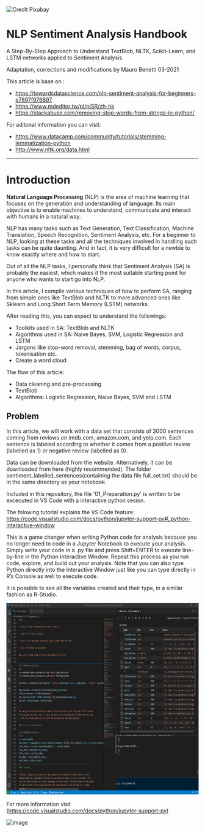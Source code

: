 ![Credit Pixabay](https://cdn.pixabay.com/photo/2016/04/30/13/12/sutterlin-1362879_1280.jpg)

# NLP Sentiment Analysis Handbook

A Step-By-Step Approach to Understand TextBlob, NLTK, Scikit-Learn, and LSTM  networks 
applied to Sentiment Analysis.


Adaptation, corrections and modifications by Mauro Benetti 03-2021

This article is base on :

* https://towardsdatascience.com/nlp-sentiment-analysis-for-beginners-e7897f976897
* https://www.mdeditor.tw/pl/pISR/zh-hk
* https://stackabuse.com/removing-stop-words-from-strings-in-python/

For aditonal information you can visit:
* https://www.datacamp.com/community/tutorials/stemming-lemmatization-python
* http://www.nltk.org/data.html

-------------------------------------------------------------------------------------

# Introduction

**Natural Language Processing** (NLP) is the area of machine learning that focuses on the 
generation and understanding of language. Its main objective is to enable machines to 
understand, communicate and interact with humans in a natural way.

NLP has many tasks such as Text Generation, Text Classification, Machine Translation, 
Speech Recognition, Sentiment Analysis, etc. For a beginner to NLP, looking at these 
tasks and all the techniques involved in handling such tasks can be quite daunting. 
And in fact, it is very difficult for a newbie to know exactly where and how to start.

Out of all the NLP tasks, I personally think that Sentiment Analysis (SA) is probably 
the easiest, which makes it the most suitable starting point for anyone who wants to 
start go into NLP.

In this article, I compile various techniques of how to perform SA, ranging from simple 
ones like TextBlob and NLTK to more advanced ones like Sklearn and Long Short Term 
Memory (LSTM) networks.

After reading this, you can expect to understand the followings:

*   Toolkits used in SA: TextBlob and NLTK
*   Algorithms used in SA: Naive Bayes, SVM, Logistic Regression and LSTM
*   Jargons like stop-word removal, stemming, bag of words, corpus, tokenisation etc.
*   Create a word cloud

The flow of this article:

*   Data cleaning and pre-processing
*   TextBlob
*   Algorithms: Logistic Regression, Naive Bayes, SVM and LSTM
    
## Problem 

In this article, we will work with a data set that consists of 3000 sentences coming 
from reviews on imdb.com, amazon.com, and yelp.com. Each sentence is labeled according 
to whether it comes from a positive review (labelled as 1) or negative review 
(labelled as 0).

Data can be downloaded from the website. Alternatively, it can be downloaded from here 
(highly recommended). The folder sentiment_labelled_sentences(containing the data file 
full_set.txt) should be in the same directory as your notebook.

Included in this repository, the file '01_Preparation.py' is written to be excecuted in VS Code with a interactive python sesion.

The folowing tutorial explains the VS Code feature:
https://code.visualstudio.com/docs/python/jupyter-support-py#_python-interactive-window

This is a game changer when writing Python code for analysis because you no longer need to code in a Jupyter Notebook to execute your analysis. Simply write your code in a .py file and press Shift+ENTER to execute line-by-line in the Python Interactive Window. Repeat this process as you run code, explore, and build out your analysis. Note that you can also type Python directly into the Interactive Window just like you can type directly in R’s Console as well to execute code.

It is possible to see all the variables created and their type, in a similar fashion as R-Studio.

<p align="center">
  <img width="900" height="500" src="Capture.PNG">
</p>

For more information visit (https://code.visualstudio.com/docs/python/jupyter-support-py)

![image](https://code.visualstudio.com/assets/docs/python/jupyter/plot-viewer.gif)


